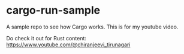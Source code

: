 # cargo-run-sample
A sample repo to see how Cargo works.
This is for my youtube video.

Do check it out for Rust content: https://www.youtube.com/@chiranjeevi_tirunagari


